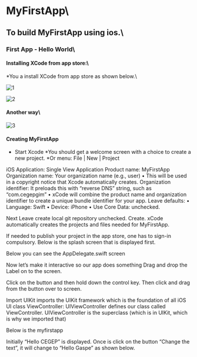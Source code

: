 # MyFirstApp\
## To build MyFirstApp using ios.\
### First App - Hello World\

#### Installing XCode from app store:\

*You a install XCode from app store as shown below.\

![1](https://user-images.githubusercontent.com/74371450/106769101-9ce4ca80-6662-11eb-97f8-0e1b31071110.jpg)

 ![2](https://user-images.githubusercontent.com/74371450/106769611-27c5c500-6663-11eb-833c-11c7bf80fc11.png)
  
#### Another way\
 
 ![3](https://user-images.githubusercontent.com/74371450/106769814-63608f00-6663-11eb-8cd7-417d33e61c37.jpg)


 
 
#### Creating MyFirstApp
* Start Xcode
*You should get a welcome screen with a choice to create a new project.
*Or menu: File | New | Project
 
 
iOS Application: Single View Application
Product name: MyFirstApp
Organization name: Your organization name (e.g., user)
• This will be used in a copyright notice that Xcode automatically creates.
Organization identifier: It preloads this with “reverse DNS” string, such as “com.cegepgim”
• xCode will combine the product name and organization identifier to create a unique bundle
identifier for your app.
Leave defaults:
• Language: Swift
• Device: iPhone
• Use Core Data: unchecked.
 
Next
Leave create local git repository unchecked.
Create.
xCode automatically creates the projects and files needed for MyFirstApp.
 
If needed to publish your project in the app store, one has to sign-in compulsory.
Below is the splash screen that is displayed first.
 
Below you can see the AppDelegate.swift screen


 
Now let’s make it interactive so our app does something
Drag and drop the Label on to the screen.
 
 
Click on the button and then hold down the control key.
Then click and drag from the button over to screen.
 
 
 
Import UIKit imports the UIKit framework which is the foundation of all iOS UI
class ViewController: UIViewController defines our class called ViewController.
UIViewController is the superclass (which is in UIKit, which is why we imported that)
 
Below is the myfirstapp
 
 
Initially “Hello CEGEP” is displayed.
Once is click on the button “Change the text”, it will change to “Hello Gaspe” as shown below.
 

